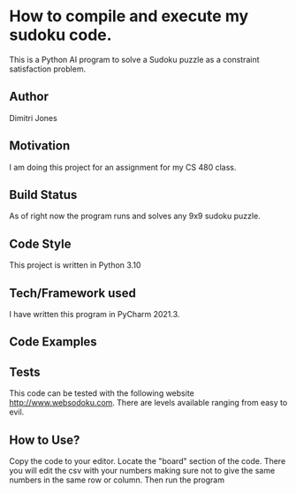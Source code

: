 # How to compile and execute my sudoku code.

This is a Python AI program to solve a Sudoku puzzle as a constraint satisfaction problem.

## Author
Dimitri Jones

## Motivation
I am doing this project for an assignment for my CS 480 class. 

## Build Status
As of right now the program runs and solves any 9x9 sudoku puzzle.

## Code Style
This project is written in Python 3.10

## Tech/Framework used
I have written this program in PyCharm 2021.3.

## Code Examples

## Tests
This code can be tested with the following website http://www.websodoku.com. There are levels available ranging from easy to evil. 

## How to Use?
Copy the code to your editor. Locate the "board" section of the code. There you will edit the csv with your numbers making sure not to give the same numbers in the same row or column. Then run the program
 
